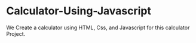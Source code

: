 # Calculator-Using-Javascript
We Create a calculator using HTML, Css, and Javascript for this calculator Project.
